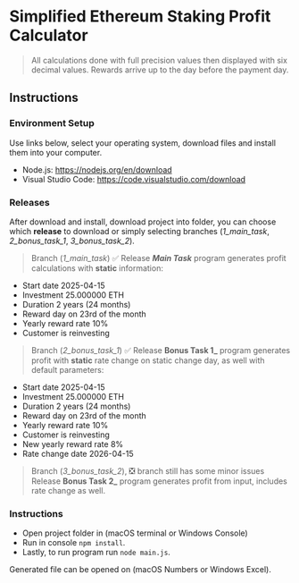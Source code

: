 # Simplified Ethereum Staking Profit Calculator

> All calculations done with full precision values then displayed with six decimal values.
Rewards arrive up to the day before the payment day.

## Instructions

### Environment Setup

Use links below, select your operating system, download files and install them into your computer.

- Node.js: https://nodejs.org/en/download
- Visual Studio Code: https://code.visualstudio.com/download

### Releases

After download and install, download project into folder, you can choose which **release** to download or simply selecting branches (_1_main_task_, _2_bonus_task_1_, _3_bonus_task_2_).

> Branch (_1_main_task_) ✅
Release **_Main Task_** program generates profit calculations with **static** information:
- Start date 2025-04-15
- Investment 25.000000 ETH
- Duration 2 years (24 months)
- Reward day on 23rd of the month
- Yearly reward rate 10%
- Customer is reinvesting

> Branch (_2_bonus_task_1_) ✅
Release **Bonus Task 1_** program generates profit with **static** rate change on static change day, as well with default parameters:
- Start date 2025-04-15
- Investment 25.000000 ETH
- Duration 2 years (24 months)
- Reward day on 23rd of the month
- Yearly reward rate 10%
- Customer is reinvesting
- New yearly reward rate 8%
- Rate change date 2026-04-15

> Branch (_3_bonus_task_2_), ❎ branch still has some minor issues
Release **Bonus Task 2_** program generates profit from input, includes rate change as well.

### Instructions

- Open project folder in (macOS terminal or Windows Console)
- Run in console `npm install`.
- Lastly, to run program run `node main.js`.

Generated file can be opened on (macOS Numbers or Windows Excel).
